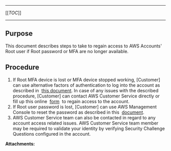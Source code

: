   

  

|    |    |    |    |
| --- | --- | --- | --- |

  

* * *

[[_TOC_]]

* * *

**Purpose**
-----------

This document describes steps to take to regain access to AWS Accounts' Root user if Root password or MFA are no longer available.

**Procedure**
-------------

1.  If Root MFA device is lost or MFA device stopped working, \[Customer\] can use alternative factors of authentication to log into the account as described in 
    [this document](https://docs.aws.amazon.com/IAM/latest/UserGuide/id_credentials_mfa_lost-or-broken.html). In case of any issues with the described procedure, \[Customer\] can contact AWS Customer Service directly or fill up this online 
    [form](https://aws.amazon.com/forms/aws-mfa-support) 
    to regain access to the account.
2.  If Root user password is lost, \[Customer\] can use AWS Management Console to reset the password as described in this 
    [document](https://docs.aws.amazon.com/IAM/latest/UserGuide/id_credentials_access-keys_retrieve.html#reset-root-password).
3.  AWS Customer Service team can also be contacted in regard to any account access related issues. AWS Customer Service team member may be required to validate your identity by verifying Security Challenge Questions configured in the account.

 **Attachments:** 

